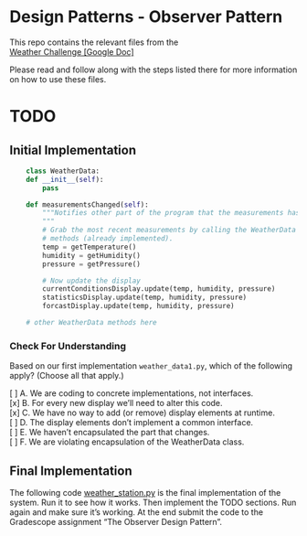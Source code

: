# Design Patterns - Observer Pattern
This repo contains the relevant files from the   
 [Weather Challenge [Google Doc] ](https://docs.google.com/document/d/1KsxwtoQ-R4H1HBObjIGqJizBcPoNhYBYcYHKMUthqV8/view)

 Please read and follow along with the steps listed there for more information on how to use these files. 

# TODO

## Initial Implementation 
```python
    class WeatherData:
    def __init__(self):
        pass

    def measurementsChanged(self):
        """Notifies other part of the program that the measurements has been updated.
        """
        # Grab the most recent measurements by calling the WeatherData's getter
        # methods (already implemented).
        temp = getTemperature()
        humidity = getHumidity()
        pressure = getPressure()

        # Now update the display
        currentConditionsDisplay.update(temp, humidity, pressure)
        statisticsDisplay.update(temp, humidity, pressure)
        forcastDisplay.update(temp, humidity, pressure)

    # other WeatherData methods here
```

### Check For Understanding
Based on our first implementation `weather_data1.py`, which of the following apply? (Choose all that apply.)

[ ] A. We are coding to concrete implementations, not interfaces.  
[x] B. For every new display we’ll need to alter this code.  
[x] C. We have no way to add (or remove) display elements at runtime.  
[ ] D. The display elements don’t implement a common interface.  
[ ] E. We haven’t encapsulated the part that changes.  
[ ] F. We are violating encapsulation of the WeatherData class.  

## Final Implementation
The following code [weather_station.py](weather_station.py) is the final implementation of the system. Run it to see how it works. Then implement the TODO sections. Run again and make sure it’s working. At the end submit the code to the Gradescope assignment “The Observer Design Pattern”.
